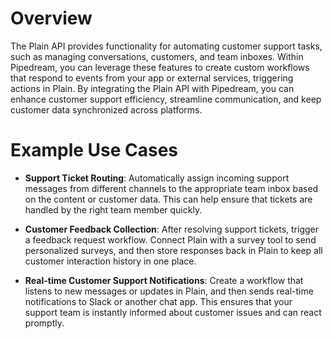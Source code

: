 # Overview

The Plain API provides functionality for automating customer support tasks, such as managing conversations, customers, and team inboxes. Within Pipedream, you can leverage these features to create custom workflows that respond to events from your app or external services, triggering actions in Plain. By integrating the Plain API with Pipedream, you can enhance customer support efficiency, streamline communication, and keep customer data synchronized across platforms.

# Example Use Cases

- **Support Ticket Routing**: Automatically assign incoming support messages from different channels to the appropriate team inbox based on the content or customer data. This can help ensure that tickets are handled by the right team member quickly.

- **Customer Feedback Collection**: After resolving support tickets, trigger a feedback request workflow. Connect Plain with a survey tool to send personalized surveys, and then store responses back in Plain to keep all customer interaction history in one place.

- **Real-time Customer Support Notifications**: Create a workflow that listens to new messages or updates in Plain, and then sends real-time notifications to Slack or another chat app. This ensures that your support team is instantly informed about customer issues and can react promptly.
